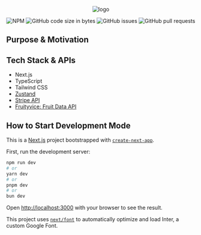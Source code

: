 <div align="center">

![logo](https://github.com/eshinhw/papas-orchard/assets/41933169/b811ed1b-c007-4319-9d56-3669c76c40d4)

</div>

<div align="center">

  ![NPM](https://img.shields.io/npm/l/nextjs)
  ![GitHub code size in bytes](https://img.shields.io/github/languages/code-size/eshinhw/papas-orchard)
  ![GitHub issues](https://img.shields.io/github/issues/eshinhw/papas-orchard)
  ![GitHub pull requests](https://img.shields.io/github/issues-pr/eshinhw/papas-orchard)
  
</div>

## Purpose & Motivation

## Tech Stack & APIs

- Next.js
- TypeScript
- Tailwind CSS
- [Zustand](https://github.com/pmndrs/zustand)
- [Stripe API](https://stripe.com/docs/api)
- [Fruityvice: Fruit Data API](https://www.fruityvice.com)

## How to Start Development Mode

This is a [Next.js](https://nextjs.org/) project bootstrapped with [`create-next-app`](https://github.com/vercel/next.js/tree/canary/packages/create-next-app).

First, run the development server:

```bash
npm run dev
# or
yarn dev
# or
pnpm dev
# or
bun dev
```

Open [http://localhost:3000](http://localhost:3000) with your browser to see the result.

This project uses [`next/font`](https://nextjs.org/docs/basic-features/font-optimization) to automatically optimize and load Inter, a custom Google Font.
